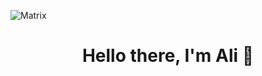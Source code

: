 <!--
- 🔭 I’m currently working on an AR app that scans you and takes your body measurements
- 🌱 I’m currently learning Android development
- 👯 I’m looking to collaborate on computer vision / depth sensing experts
- 🤔 I’m looking for help with AR tape measure app development
- 💬 Ask me about machine learning
- 📫 How to reach me: alifarukyucel.com
- 😄 Pronouns: He/Him
- ⚡ Fun fact: If I could eat one type of fruit for the rest of my life, it would be blueberries.
-->

![Matrix](https://user-images.githubusercontent.com/34458230/178477950-6d710f41-ce9d-45e6-9965-126186842919.gif)

<p>
  <h1 align="center"><b>Hello there, I'm Ali 👋</b></h1>
</p>

